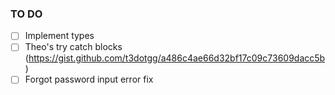 ### TO DO

- [ ] Implement types
- [ ] Theo's try catch blocks (https://gist.github.com/t3dotgg/a486c4ae66d32bf17c09c73609dacc5b)
- [ ] Forgot password input error fix
